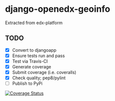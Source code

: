 # django-openedx-geoinfo

Extracted from edx-platform


## TODO
- [x] Convert to djangoapp
- [x] Ensure tests run and pass
- [x] Test via Travis-CI
- [x] Generate coverage
- [x] Submit coverage (i.e. coveralls)
- [x] Check quality; pep8/pylint
- [ ] Publish to PyPi

[![Coverage Status](https://coveralls.io/repos/stvstnfrd/django-openedx-geoinfo/badge.svg?branch=dev&service=github)](https://coveralls.io/github/stvstnfrd/django-openedx-geoinfo?branch=dev)
